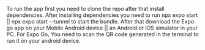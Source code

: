To run the app first you need to clone the repo after that install dependencies.
After installing dependencies you need to run npx expo start || npx expo start --tunnel to start the bundle.
After that download the Expo go app on your Mobile Android device || an Android or IOS simulator in your PC.
For Expo Go, You need to scan the QR code generated in the terminal to run it on your android device. 
